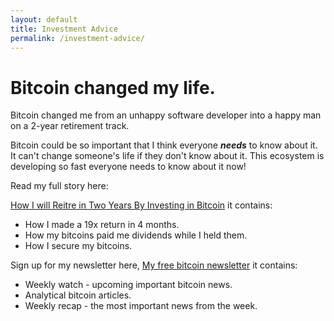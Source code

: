 ```yaml
---
layout: default
title: Investment Advice
permalink: /investment-advice/
---
```


# Bitcoin changed my life.

Bitcoin changed me from an unhappy software developer into a happy man on a 2-year retirement track.

Bitcoin could be so important that I think everyone ***needs*** to know about it. It can't change someone's life if they don't know about it. This ecosystem is developing so fast everyone needs to know about it now!

Read my full story here:

[How I will Reitre in Two Years By Investing in Bitcoin](http://vip.marketfy.com/bitcoin/) it contains:

 * How I made a 19x return in 4 months.
 * How my bitcoins paid me dividends while I held them.
 * How I secure my bitcoins.

Sign up for my newsletter here, [My free bitcoin newsletter](http://www.marketfy.com/product/cash-on-cryptos/) it contains:

 * Weekly watch - upcoming important bitcoin news.
 * Analytical bitcoin articles.
 * Weekly recap - the most important news from the week.